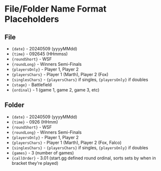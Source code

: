 # File/Folder Name Format Placeholders
## File
* `{date}` - 20240509 (yyyyMMdd)
* `{time}` - 092645 (HHmmss)
* `{roundShort}` - WSF
* `{roundLong}` - Winners Semi-Finals
* `{playersOnly}` - Player 1, Player 2
* `{playersChars}` - Player 1 (Marth), Player 2 (Fox)
* `{singlesChars}` - `{playersChars}` if singles, `{playersOnly}` if doubles
* `{stage}` - Battlefield
* `{ordinal}` - 1 (game 1, game 2, game 3, etc)

## Folder
* `{date}` - 20240509 (yyyyMMdd)
* `{time}` - 0926 (HHmm)
* `{roundShort}` - WSF
* `{roundLong}` - Winners Semi-Finals
* `{playersOnly}` - Player 1, Player 2
* `{playersChars}` - Player 1 (Marth), Player 2 (Fox, Falco)
* `{singlesChars}` - `{playersChars}` if singles, `{playersOnly}` if doubles
* `{games}` - 3 (number of games)
* `{callOrder}` - 3.01 (start.gg defined round ordinal, sorts sets by when in bracket they're played)
